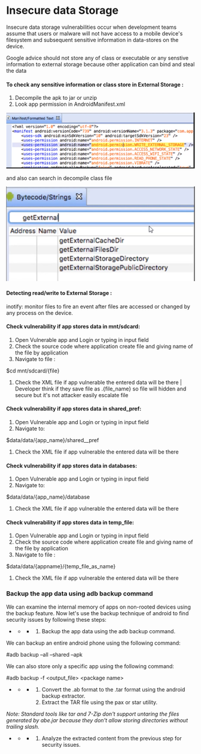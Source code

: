 # **Insecure data Storage**

Insecure data storage vulnerabilities occur when development teams assume that users or malware will not have access to a mobile device's filesystem and subsequent sensitive information in data-stores on the device.

Google advice should not store any of class or executable or any senstive information to external storage because other application can bind and steal the data

#### **To check any sensitive information or class store in External Storage :**

1. Decompile the apk to jar or unzip
2. Look app permission in AndroidManifest.xml

![](<../../attachments/3 (1).png>)

and also can search in decompile class file

![](<../../attachments/4 (1).png>)

#### **Detecting read/write to External Storage :**

inotify: monitor files to fire an event after files are accessed or changed by any process on the device.

#### **Check vulnerability if app stores data in mnt/sdcard:**

1. Open Vulnerable app and Login or typing in input field
2. Check the source code where application create file and giving name of the file by application
3. Navigate to file :

$cd mnt/sdcard/{file}

1. Check the XML file if app vulnerable the entered data will be there | Developer think if they save file as .{file\_name} so file will hidden and secure but it's not attacker easily escalate file

#### **Check vulnerability if app stores data in shared\_pref:**

1. Open Vulnerable app and Login or typing in input field
2. Navigate to:

&#x20;$data/data/{app_name}/shared\__pref

1. Check the XML file if app vulnerable the entered data will be there

#### **Check vulnerability if app stores data in databases:**

1. Open Vulnerable app and Login or typing in input field
2. Navigate to:

$data/data/{app\_name}/database

1. Check the XML file if app vulnerable the entered data will be there

#### **Check vulnerability if app stores data in temp\_file:**

1. Open Vulnerable app and Login or typing in input field
2. Check the source code where application create file and giving name of the file by application
3. Navigate to file :

$data/data/{appname}/{temp\_file\_as\_name}

1. Check the XML file if app vulnerable the entered data will be there

### **Backup the app data using adb backup command**

We can examine the internal memory of apps on non-rooted devices using the backup feature. Now let's use the backup technique of android to find security issues by following these steps:

*
  *
    *
      1. Backup the app data using the adb backup command.

We can backup an entire android phone using the following command:

\#adb backup –all –shared –apk

We can also store only a specific app using the following command:

\#adb backup -f \<output\_file> \<package name>

*
  *
    *
      1. Convert the .ab format to the .tar format using the android backup extractor.
      2. Extract the TAR file using the pax or star utility.

_Note: Standard tools like tar and 7-Zip don't support untaring the files generated by abe.jar because they don't allow storing directories without trailing slash._

*
  *
    *
      1. Analyze the extracted content from the previous step for security issues.
